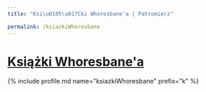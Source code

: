 ```yaml
---
title: "Ksi\u0105\u017Cki Whoresbane'a | Patromierz"

permalink: /ksiazkiWhoresbane
---
```


# [Książki Whoresbane'a](https://patronite.pl/ksiazkiWhoresbane)

{% include profile.md name="ksiazkiWhoresbane" prefix="k" %}
